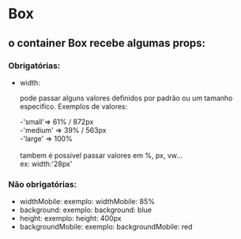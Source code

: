 # Box

## o container Box recebe algumas props:

### Obrigatórias:

<ul>
    <li>
        <p>width:</p>
        <p>pode passar alguns valores definidos por padrão ou um tamanho especifico. Exemplos de valores:</p>
        <span>-'small'=> 61% / 872px</span><br>
        <span>-'medium' => 39% / 563px</span><br>
        <span>-'large' => 100%</span><br><br>
        <span>tambem é possivel passar valores em %, px, vw...<br> ex: width:'28px'</span>
    </li>
</ul>

### Não obrigatórias:

<ul>
    <li>widthMobile: exemplo: widthMobile: 85%</li>
    <li>background: exemplo: background: blue</li>
    <li>height: exemplo: height: 400px</li>
    <li>backgroundMobile: exemplo: backgroundMobile: red</li>
</ul>
